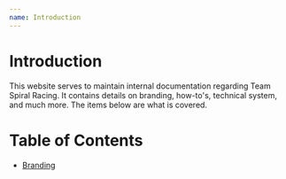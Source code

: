 ```yaml
---
name: Introduction
---
```


# Introduction
This website serves to maintain internal documentation regarding Team Spiral Racing. It contains details on branding, how-to's, technical system, and much more. The items below are what is covered.

# Table of Contents
- [Branding](/branding/introduction)
